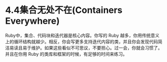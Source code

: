 4.4集合无处不在(Containers Everywhere)
========================

Ruby中，集合、代码块和迭代器是核心内容。你写的 Ruby 越多，你用传统意义上的循环结构就越少。相反，你会写更多支持迭代内容的类，并且你会发现代码简洁易读且易于维护。如果这些看似不可思议，不要担心。过一会，你就会习惯了。并且在你用   Ruby  的类库和框架的时候，有足够的时间来练习。

